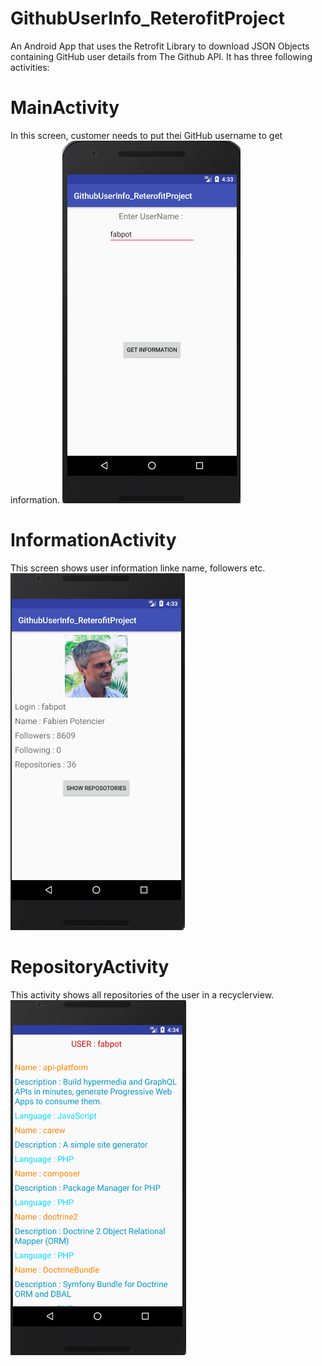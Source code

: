 # GithubUserInfo_ReterofitProject
An Android App that uses the Retrofit Library to download JSON Objects containing GitHub user details from The Github API.
It has three following activities:

# MainActivity
In this screen, customer needs to put thei GitHub username to get information.
![](images/retro.png)

# InformationActivity
This screen shows user information linke name, followers etc.
![](images/retro1.png)

# RepositoryActivity
This activity shows all repositories of the user in a recyclerview.
![](images/retro2.png)
